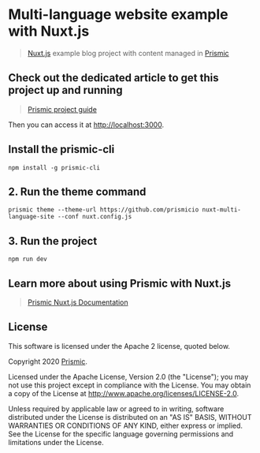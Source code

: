 # Multi-language website example with Nuxt.js

> [Nuxt.js](https://nuxtjs.org) example blog project with content managed in [Prismic](https://prismic.io)

## Check out the dedicated article to get this project up and running

> [Prismic project guide](https://intercom.help/prismicio/en/articles/2929806-multi-language-website-with-nuxt-and-prismic)

Then you can access it at [http://localhost:3000](http://localhost:3000).


## Install the prismic-cli
```
npm install -g prismic-cli
```

## 2. Run the theme command

```
prismic theme --theme-url https://github.com/prismicio nuxt-multi-language-site --conf nuxt.config.js

```

## 3. Run the project
```
npm run dev
```
## Learn more about using Prismic with Nuxt.js

> [Prismic Nuxt.js Documentation](https://prismic.io/docs/technologies/nuxtjs)

## License

This software is licensed under the Apache 2 license, quoted below.

Copyright 2020 [Prismic](http://prismic.io).

Licensed under the Apache License, Version 2.0 (the "License"); you may not use this project except in compliance with the License. You may obtain a copy of the License at http://www.apache.org/licenses/LICENSE-2.0.

Unless required by applicable law or agreed to in writing, software distributed under the License is distributed on an "AS IS" BASIS, WITHOUT WARRANTIES OR CONDITIONS OF ANY KIND, either express or implied. See the License for the specific language governing permissions and limitations under the License.